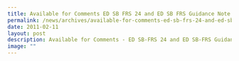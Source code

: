```yaml
---
title: Available for Comments ED SB FRS 24 and ED SB FRS Guidance Note 4
permalink: /news/archives/available-for-comments-ed-sb-frs-24-and-ed-sb-frs-guidance-note-4/
date: 2011-02-11
layout: post
description: Available for Comments - ED SB-FRS 24 and ED SB-FRS Guidance Note 4
image: ""
---
```

